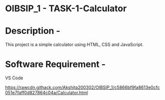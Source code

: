 # OIBSIP_1 - TASK-1-Calculator

# Description - 
This project is a simple calculator using HTML, CSS and JavaScript.

# Software Requirement - 
VS Code

https://rawcdn.githack.com/Akshita200302/OIBSIP_1/c5866bf9fa8613e0cfc051e7faff0d827864c04a/Calculator.html
